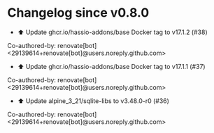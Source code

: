 # Changelog since v0.8.0
- ⬆️ Update ghcr.io/hassio-addons/base Docker tag to v17.1.2 (#38)

Co-authored-by: renovate[bot] <29139614+renovate[bot]@users.noreply.github.com> 
- ⬆️ Update ghcr.io/hassio-addons/base Docker tag to v17.1.1 (#37)

Co-authored-by: renovate[bot] <29139614+renovate[bot]@users.noreply.github.com> 
- ⬆️ Update alpine_3_21/sqlite-libs to v3.48.0-r0 (#36)

Co-authored-by: renovate[bot] <29139614+renovate[bot]@users.noreply.github.com> 
